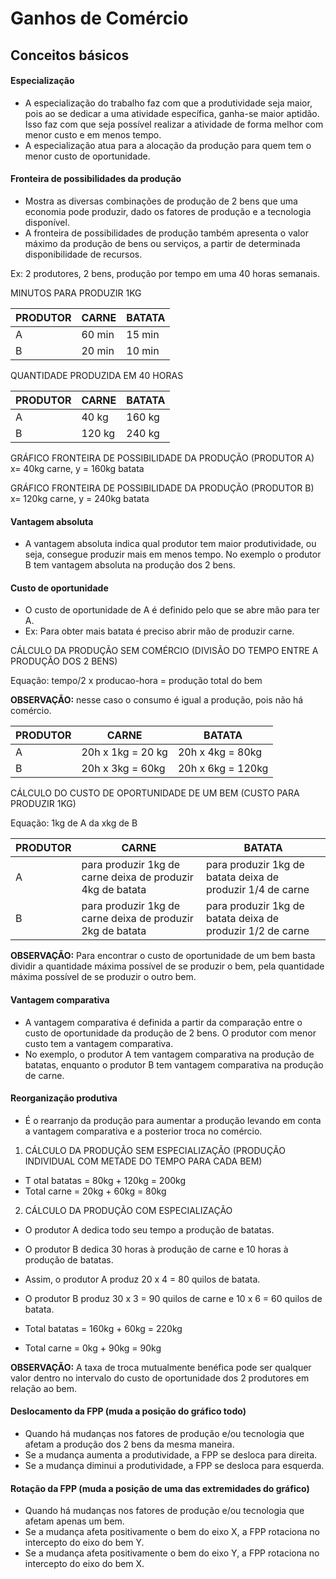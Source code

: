 # Ganhos de Comércio

## Conceitos básicos

#### Especialização
- A especialização do trabalho faz com que a produtividade seja maior, pois ao se dedicar a uma atividade específica, ganha-se maior aptidão. Isso faz com que seja possível realizar a atividade de forma melhor com menor custo e em menos tempo. 
- A especialização atua para a alocação da produção para quem tem o menor custo de oportunidade.

#### Fronteira de possibilidades da produção
- Mostra as diversas combinações de produção de 2 bens que uma economia pode produzir, dado os fatores de produção e a tecnologia disponível.
- A fronteira de possibilidades de produção também apresenta o valor máximo da produção de bens ou serviços, a partir de determinada disponibilidade de recursos.

Ex: 2 produtores, 2 bens, produção por tempo em uma 40 horas semanais.

MINUTOS PARA PRODUZIR 1KG

| PRODUTOR | CARNE    | BATATA   |
|----------|----------|----------|
|     A    |  60 min  | 15 min   |
|     B    |  20 min  | 10 min   |

QUANTIDADE PRODUZIDA EM 40 HORAS

| PRODUTOR | CARNE    | BATATA   |  
|----------|----------|----------|
|     A    |  40 kg   | 160 kg   |
|     B    |  120 kg  | 240 kg   |

GRÁFICO FRONTEIRA DE POSSIBILIDADE DA PRODUÇÃO (PRODUTOR A)  
x= 40kg carne, y = 160kg batata  

GRÁFICO FRONTEIRA DE POSSIBILIDADE DA PRODUÇÃO (PRODUTOR B)  
x= 120kg carne, y = 240kg batata  

#### Vantagem absoluta
- A vantagem absoluta indica qual produtor tem maior produtividade, ou seja, consegue produzir mais em menos tempo. No exemplo o produtor B tem vantagem absoluta na produção dos 2 bens.

#### Custo de oportunidade
- O custo de oportunidade de A é definido pelo que se abre mão para ter A.
- Ex: Para obter mais batata é preciso abrir mão de produzir carne. 

CÁLCULO DA PRODUÇÃO SEM COMÉRCIO (DIVISÃO DO TEMPO ENTRE A PRODUÇÃO DOS 2 BENS)  

Equação: tempo/2 x producao-hora = produção total do bem

**OBSERVAÇÃO:** nesse caso o consumo é igual a produção, pois não há comércio.

| PRODUTOR | CARNE              | BATATA            |  
|----------|--------------------|-------------------|
|     A    |  20h x 1kg = 20 kg | 20h x 4kg = 80kg  |
|     B    |  20h x 3kg = 60kg  | 20h x 6kg = 120kg |

CÁLCULO DO CUSTO DE OPORTUNIDADE DE UM BEM (CUSTO PARA PRODUZIR 1KG)

Equação: 1kg de A da xkg de B

| PRODUTOR | CARNE                                                       | BATATA                                                     |  
|----------|-------------------------------------------------------------|------------------------------------------------------------|
|     A    |  para produzir 1kg de carne deixa de produzir 4kg de batata | para produzir 1kg de batata deixa de produzir 1/4 de carne |
|     B    |  para produzir 1kg de carne deixa de produzir 2kg de batata | para produzir 1kg de batata deixa de produzir 1/2 de carne |

**OBSERVAÇÃO:** Para encontrar o custo de oportunidade de um bem basta dividir a quantidade máxima possível de se produzir o bem, pela quantidade máxima possível de se produzir o outro bem.

#### Vantagem comparativa
- A vantagem comparativa é definida a partir da comparação entre o custo de oportunidade da produção de 2 bens. O produtor com menor custo tem a vantagem comparativa.
- No exemplo, o produtor A tem vantagem comparativa na produção de batatas, enquanto o produtor B tem vantagem comparativa na produção de carne.

#### Reorganização produtiva
- É o rearranjo da produção para aumentar a produção levando em conta a vantagem comparativa e a posterior troca no comércio.

1) CÁLCULO DA PRODUÇÃO SEM ESPECIALIZAÇÃO (PRODUÇÃO INDIVIDUAL COM METADE DO TEMPO PARA CADA BEM)  

- T otal batatas = 80kg + 120kg = 200kg  
- Total carne = 20kg + 60kg = 80kg  

2) CÁLCULO DA PRODUÇÃO COM ESPECIALIZAÇÃO  

- O produtor A dedica todo seu tempo a produção de batatas.  
- O produtor B dedica 30 horas à produção de carne e 10 horas à produção de batatas.  
- Assim, o produtor A produz 20 x 4 = 80 quilos de batata.  
- O produtor B produz 30 x 3 = 90 quilos de carne e 10 x 6 = 60 quilos de batata.  

- Total batatas = 160kg + 60kg = 220kg  
- Total carne = 0kg + 90kg = 90kg  

**OBSERVAÇÃO:** A taxa de troca mutualmente benéfica pode ser qualquer valor dentro no intervalo do custo de oportunidade dos 2 produtores em relação ao bem.

#### Deslocamento da FPP (muda a posição do gráfico todo)
- Quando há mudanças nos fatores de produção e/ou tecnologia que afetam a produção dos 2 bens da mesma maneira.
- Se a mudança aumenta a produtividade, a FPP se desloca para direita.
- Se a mudança diminui a produtividade, a FPP se desloca para esquerda.

#### Rotação da FPP (muda a posição de uma das extremidades do gráfico)
- Quando há mudanças nos fatores de produção e/ou tecnologia que afetam apenas um bem.
- Se a mudança afeta positivamente o bem do eixo X, a FPP rotaciona no intercepto do eixo do bem Y.
- Se a mudança afeta positivamente o bem do eixo Y, a FPP rotaciona no intercepto do eixo do bem X.